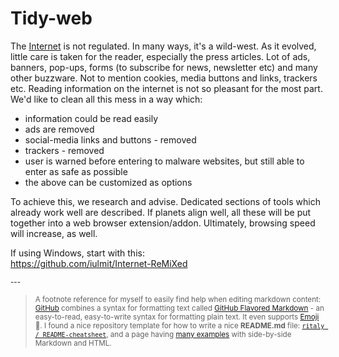 <!-- current link
https://github.com/iulmit/Tidy-web/blob/main/README.md
-->

# Tidy-web

The [Internet](https://en.wikipedia.org/wiki/Internet) is not regulated. In many ways, it's a wild-west. As it evolved, little care is taken for the reader, especially the press articles. Lot of ads, banners, pop-ups, forms (to subscribe for news, newsletter etc) and many other buzzware. Not to mention cookies, media buttons and links, trackers etc. Reading information on the internet is not so pleasant for the most part. We'd like to clean all this mess in a way which:
- information could be read easily
- ads are removed
- social-media links and buttons - removed
- trackers - removed
- user is warned before entering to malware websites, but still able to enter as safe as possible
- the above can be customized as options

To achieve this, we research and advise. Dedicated sections of tools which already work well are described. If planets align well, all these will be put together into a web browser extension/addon. Ultimately, browsing speed will increase, as well.

If using Windows, start with this:</br>
https://github.com/iulmit/Internet-ReMiXed

<!-- Some hidden content, as an example -->

<sub>---</sub>
><sub>A footnote reference for myself to easily find help when editing markdown content: [GitHub](https://github.com/) combines a syntax for formatting text called [GitHub Flavored Markdown](https://docs.github.com/en/get-started/writing-on-github/getting-started-with-writing-and-formatting-on-github/basic-writing-and-formatting-syntax) - an easy-to-read, easy-to-write syntax for formatting plain text. It even supports [Emoji](https://github.com/ikatyang/emoji-cheat-sheet/blob/master/README.md) :muscle:. I found a nice repository template for how to write a nice **README.md** file: [`ritaly / README-cheatsheet`](https://github.com/ritaly/README-cheatsheet), and a page having [many examples](https://github.github.com/gfm/) with side-by-side Markdown and HTML.</sub>
